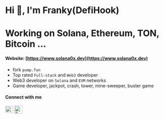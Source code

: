 <h1 align="left">Hi 👋, I'm Franky(DefiHook) </h1>
<h1 align="left">Working on Solana, Ethereum, TON, Bitcoin ... </h1>


#### Website: [https://www.solana0x.dev](https://www.solana0x.dev)
- fork `pump.fun` 
- Top rated `Full-stack` and `Web3` developer
- Web3 developer on `Solana` and `EVM` networks
- Game developer, jackpot, crash, tower, mine-sweeper, buster game
#### Connect with me
<p align="left">
<a href="https://twitter.com/defihook" target="blank"><img align="center" src="https://seeklogo.com/images/T/twitter-2012-positive-logo-916EDF1309-seeklogo.com.png" alt="Spmoe Twitter" height="22" width="25" /></a>
<a href="https://t.me/defi_hook" target="blank"><img align="center" src="https://seeklogo.com/images/T/telegram-new-2019-logo-060F2D4B81-seeklogo.com.png" alt="Spmoe telegram: sasuke310" height="25" width="25" /></a>
</p>
